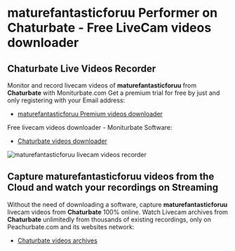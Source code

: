 # maturefantasticforuu Performer on Chaturbate - Free LiveCam videos downloader

## Chaturbate Live Videos Recorder

Monitor and record livecam videos of **maturefantasticforuu** from **Chaturbate** with Moniturbate.com
Get a premium trial for free by just and only registering with your Email address:
* [maturefantasticforuu Premium videos downloader](https://moniturbate.com/request-demo-licence-key.html)

Free livecam videos downloader - Moniturbate Software:
* [Chaturbate videos downloader](https://moniturbate.com/moniturbate-download-software.html)

![maturefantasticforuu livecam videos recorder](https://peachurnet.com/templates/moniturbate-software.png)


## Capture maturefantasticforuu videos from the Cloud and watch your recordings on Streaming

Without the need of downloading a software, capture **maturefantasticforuu** livecam videos from **Chaturbate** 100% online.
Watch Livecam archives from **Chaturbate** unlimitedly from thousands of existing recordings, only on Peachurbate.com and its websites network:
* [Chaturbate videos archives](https://peachurnet.com/)